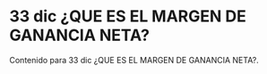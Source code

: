 # 33 dic  ¿QUE ES EL MARGEN DE GANANCIA NETA?

Contenido para 33 dic  ¿QUE ES EL MARGEN DE GANANCIA NETA?.